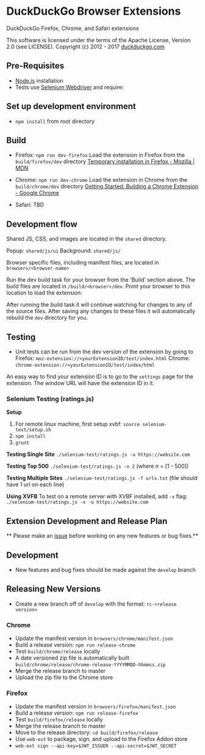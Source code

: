# DuckDuckGo Browser Extensions
DuckDuckGo Firefox, Chrome, and Safari extensions

This software is licensed under the terms of the Apache License, Version 2.0 (see LICENSE). Copyright (c) 2012 - 2017 [duckduckgo.com](https://duckduckgo.com)

## Pre-Requisites
- [Node.js](https://nodejs.org) installation
- Tests use [Selenium Webdriver](http://seleniumhq.github.io/selenium/docs/api/javascript/index.html) and require:

## Set up development environment
- `npm install` from root directory

## Build
- Firefox:
 `npm run dev-firefox`
 Load the extension in Firefox from the `build/firefox/dev` directory
[Temporary installation in Firefox - Mozilla | MDN](https://developer.mozilla.org/en-US/Add-ons/WebExtensions/Temporary_Installation_in_Firefox)

- Chrome:
 `npm run dev-chrome`
 Load the extension in Chrome from the `build/chrome/dev` directory
[Getting Started: Building a Chrome Extension - Google Chrome](https://developer.chrome.com/extensions/getstarted#unpacked)

- Safari:
TBD

## Development flow
Shared JS, CSS, and images are located in the `shared` directory. 

Popup: `shared/js/ui`
Background: `shared/js/` 

Browser specific files, including manifest files, are located in `browsers/<browser-name>`

Run the dev build task for your browser from the 'Build' section above. The build files are located in `/build/<browser>/dev`. Point your browser to this location to load the extension:

After running the build task it will continue watching for changes to any of the source files. After saving any changes to these files it will automatically rebuild the `dev` directory for you. 

## Testing
- Unit tests can be run from the dev version of the extension by going to 
Firefox: `moz-extension://<yourExtensionID/test/index.html`
Chrome: `chrome-extension://<yourExtensionID/test/index/html`

An easy way to find your extension ID is to go to the `settings` page for the extension. The window URL will have the extension ID in it.

### Selenium Testing (ratings.js)

**Setup**

1. For remote linux machine, first setup xvbf: `source selenium-test/setup.sh`
2. `npm install`
3. `grunt`

**Testing Single Site** `./selenium-test/ratings.js -u https://website.com`

**Testing Top 500** `./selenium-test/ratings.js -n 2` (where n = [1 - 500])

**Testing Multiple Sites** `./selenium-test/ratings.js -f urls.txt` (file should have 1 url on each line)

**Using XVFB** To test on a remote server with XVBF installed, add `-x` flag: `./selenium-test/ratings.js -x -u https://website.com`

## Extension Development and Release Plan
** Please make an [issue](https://github.com/duckduckgo/duckduckgo-privacy-extension/issues/new) before working on any new features or bug fixes.**

## Development
- New features and bug fixes should be made against the `develop` branch

## Releasing New Versions
- Create a new branch off of `develop` with the format: `rc-<release version>`

### Chrome
- Update the manifest version in `browsers/chrome/manifest.json`
- Build a release version: `npm run release-chrome`
- Test `build/chrome/release` locally
- A date versioned zip file is automatically built  `build/chrome/release/chrome-release-YYYYMMDD-hhmmss.zip`
- Merge the release branch to master
- Upload the zip file to the Chrome store

### Firefox
- Update the manifest version in `browsers/firefox/manifest.json`
- Build a release version: `npm run release-firefox`
- Test `build/firefox/release` locally
- Merge the release branch to master
- Move to the release directory: `cd build/firefox/release`
- Use `web-ext` to package, sign, and upload to the Firefox Addon store
- `web-ext sign --api-key=$JWT_ISSUER --api-secret=$JWT_SECRET`

